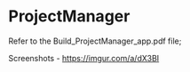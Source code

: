 # ProjectManager

Refer to the Build_ProjectManager_app.pdf file;

Screenshots​ ​-​ ​https://imgur.com/a/dX3BI
